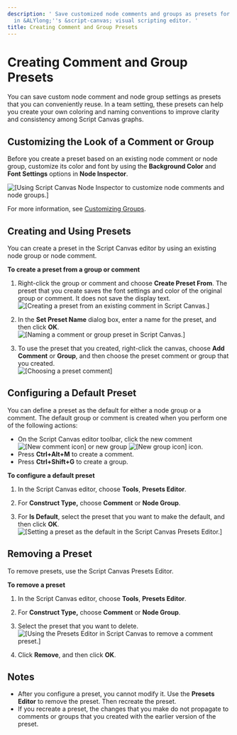 ```yaml
---
description: ' Save customized node comments and groups as presets for quick reuse
  in &ALYlong;''s &script-canvas; visual scripting editor. '
title: Creating Comment and Group Presets
---
```

# Creating Comment and Group Presets<a name="script-canvas-comment-and-group-presets"></a>

You can save custom node comment and node group settings as presets that you can conveniently reuse\. In a team setting, these presets can help you create your own coloring and naming conventions to improve clarity and consistency among Script Canvas graphs\.

## Customizing the Look of a Comment or Group<a name="script-canvas-comment-and-group-presets-customizing-the-look-of-a-comment-or-group"></a>

Before you create a preset based on an existing node comment or node group, customize its color and font by using the **Background Color** and **Font Settings** options in **Node Inspector**\.

![\[Using Script Canvas Node Inspector to customize node comments and node groups.\]](/images/userguide/scripting/script-canvas/script-canvas-comment-and-group-presets-1.png)

For more information, see [Customizing Groups](script-canvas-node-groups.md#script-canvas-node-groups-customizing)\.

## Creating and Using Presets<a name="script-canvas-comment-and-group-presets-creating-and-using"></a>

You can create a preset in the Script Canvas editor by using an existing node group or node comment\.

**To create a preset from a group or comment**

1. Right\-click the group or comment and choose **Create Preset From**\. The preset that you create saves the font settings and color of the original group or comment\. It does not save the display text\.  
![\[Creating a preset from an existing comment in Script Canvas.\]](/images/userguide/scripting/script-canvas/script-canvas-comment-and-group-presets-2.png)

1. In the **Set Preset Name** dialog box, enter a name for the preset, and then click **OK**\.  
![\[Naming a comment or group preset in Script Canvas.\]](/images/userguide/scripting/script-canvas/script-canvas-comment-and-group-presets-3.png)

1. To use the preset that you created, right\-click the canvas, choose **Add Comment** or **Group**, and then choose the preset comment or group that you created\.  
![\[Choosing a preset comment\]](/images/userguide/scripting/script-canvas/script-canvas-comment-and-group-presets-4.png)

## Configuring a Default Preset<a name="script-canvas-comment-and-group-presets-configuring-a-default"></a>

You can define a preset as the default for either a node group or a comment\. The default group or comment is created when you perform one of the following actions:
+ On the Script Canvas editor toolbar, click the new comment ![\[New comment icon\]](/images/userguide/scripting/script-canvas/script-canvas-comment-and-group-presets-5.png) or new group ![\[New group icon\]](/images/userguide/scripting/script-canvas/script-canvas-comment-and-group-presets-6.png) icon\.
+ Press **Ctrl\+Alt\+M** to create a comment\.
+ Press **Ctrl\+Shift\+G** to create a group\.

**To configure a default preset**

1. In the Script Canvas editor, choose **Tools**, **Presets Editor**\.

1. For **Construct Type,** choose **Comment** or **Node Group**\.

1. For **Is Default**, select the preset that you want to make the default, and then click **OK**\.  
![\[Setting a preset as the default in the Script Canvas Presets Editor.\]](/images/userguide/scripting/script-canvas/script-canvas-comment-and-group-presets-7.png)

## Removing a Preset<a name="script-canvas-comment-and-group-presets-removing"></a>

To remove presets, use the Script Canvas Presets Editor\.

**To remove a preset**

1. In the Script Canvas editor, choose **Tools**, **Presets Editor**\.

1. For **Construct Type,** choose **Comment** or **Node Group**\.

1. Select the preset that you want to delete\.  
![\[Using the Presets Editor in Script Canvas to remove a comment preset.\]](/images/userguide/scripting/script-canvas/script-canvas-comment-and-group-presets-8.png)

1. Click **Remove**, and then click **OK**\.

## Notes<a name="script-canvas-comment-and-group-presets-notes"></a>
+ After you configure a preset, you cannot modify it\. Use the **Presets Editor** to remove the preset\. Then recreate the preset\.
+ If you recreate a preset, the changes that you make do not propagate to comments or groups that you created with the earlier version of the preset\.
